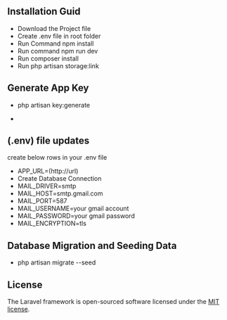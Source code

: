 ## Installation Guid


- Download the Project file
- Create .env file in root folder
- Run Command npm install
- Run command npm run dev 
- Run composer install
- Run php artisan storage:link

## Generate App Key
- php artisan key:generate

-

## (.env) file updates


create below rows in your .env file

- APP_URL=(http://url)
- Create Database Connection
- MAIL_DRIVER=smtp
- MAIL_HOST=smtp.gmail.com
- MAIL_PORT=587
- MAIL_USERNAME=your gmail account
- MAIL_PASSWORD=your gmail password
- MAIL_ENCRYPTION=tls


## Database Migration and Seeding Data
- php artisan migrate --seed


## License

The Laravel framework is open-sourced software licensed under the [MIT license](https://opensource.org/licenses/MIT).
